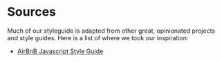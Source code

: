 # Sources

Much of our styleguide is adapted from other great, opinionated projects and style guides. Here is a list of where we took our inspiration:

- [AirBnB Javascript Style Guide](https://github.com/airbnb/javascript)
